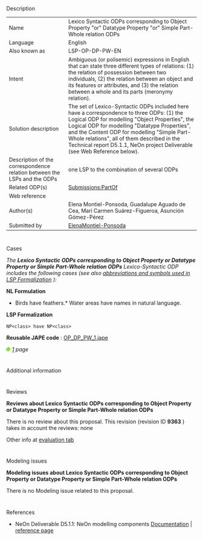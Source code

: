 # 

 Description




|  |  |
| --- | --- |
|  Name  |  Lexico Syntactic ODPs corresponding to Object Property "or" Datatype Property "or" Simple Part-Whole relation ODPs  |
|  Language  |  English  |
|  Also known as  |  LSP-OP-DP-PW-EN  |
|  Intent  |  Ambiguous (or polisemic) expressions in English that can state three different types of relations: (1) the relation of possession between two individuals, (2) the relation between an object and its features or attributes, and (3) the relation between a whole and its parts (meronymy relation).  |
|  Solution description  |  The set of Lexico-Syntactic ODPs included here have a correspondence to three ODPs: (1) the Logical ODP for modelling "Object Properties", the Logical ODP for modelling "Datatype Properties", and the Content ODP for modelling "Simple Part-Whole relations", all of them described in the Technical report D5.1.1, NeOn project Deliverable (see Web Reference below).  |
|  Description of the correspondence relation between the LSPs and the ODPs  |  one LSP to the combination of several ODPs  |
|  Related ODP(s)  | [Submissions:PartOf](../Submissions/PartOf "Submissions:PartOf")  |
|  Web reference  |  |
|  Author(s)  |  Elena Montiel-Ponsoda, Guadalupe Aguado de Cea, Mari Carmen Suárez-Figueroa, Asunción Gómez-Pérez  |
|  Submitted by  | [ElenaMontiel-Ponsoda](../User/ElenaMontiel-Ponsoda "User:ElenaMontiel-Ponsoda")  |



  





# 

 Cases



_The
 __Lexico Syntactic ODPs corresponding to Object Property or Datatype Property or Simple Part-Whole relation ODPs__ 
 Lexico-Syntactic ODP includes the following cases (see also
 [abbreviations and symbols used in LSP Formalization](../Community/LSPSymbols "Community:LSPSymbols") 
 ):_ 




  







__NL Formulation__ 



* Birds have feathers.* Water areas have names in natural language.


__LSP Formalization__ 




```
NP<class> have NP<class>

```


__Reusable JAPE code__ 
 :
 [OP\_DP\_PW\_1.jape](public/images/4/44/OP_DP_PW_1.jape "OP DP PW 1.jape") 






[![](public/images/thumb/8/87/ArrowRight.gif/11px-ArrowRight.gif)](../Image/ArrowRight.gif "ArrowRight.gif")
_[1](../Submissions/Lexico_Syntactic_ODPs_corresponding_to_Object_Property_or_Datatype_Property_or_Simple_Part-Whole_relation_ODPs/1 "Submissions:Lexico Syntactic ODPs corresponding to Object Property or Datatype Property or Simple Part-Whole relation ODPs/1") 
 page_ 




# 

 Additional information



# 

 Reviews




__Reviews about Lexico Syntactic ODPs corresponding to Object Property or Datatype Property or Simple Part-Whole relation ODPs__ 


 There is no review about this proposal.
This revision (revision ID
 __9363__ 
 ) takes in account the reviews: none
 



 Other info at
 [evaluation tab](http://ontologydesignpatterns.org/wiki/index.php?title=Submissions:Lexico_Syntactic_ODPs_corresponding_to_Object_Property_or_Datatype_Property_or_Simple_Part-Whole_relation_ODPs&action=evaluation "http://ontologydesignpatterns.org/wiki/index.php?title=Submissions:Lexico_Syntactic_ODPs_corresponding_to_Object_Property_or_Datatype_Property_or_Simple_Part-Whole_relation_ODPs&action=evaluation") 





  





# 

 Modeling issues




__Modeling issues about Lexico Syntactic ODPs corresponding to Object Property or Datatype Property or Simple Part-Whole relation ODPs__ 


 There is no Modeling issue related to this proposal.
 




  





# 

 References


* NeOn Deliverable D5.1.1: NeOn modelling components [Documentation](http://droz.dia.fi.upm.es/neon/servlet/download?ontology=Documentation+Ontology&concept=Deliverable&instanceSet=neon&instance=D5.1.1%3A+NeOn+modelling+components&attribute=On-line+PDF+Version&value=NeOn_2007_D5.1.1.pdf "http://droz.dia.fi.upm.es/neon/servlet/download?ontology=Documentation+Ontology&concept=Deliverable&instanceSet=neon&instance=D5.1.1%3A+NeOn+modelling+components&attribute=On-line+PDF+Version&value=NeOn_2007_D5.1.1.pdf")  | [reference page](../Community/References/NeOn_Deliverable_D5_1_1_8 "Community:References/NeOn Deliverable D5 1 1 8")
